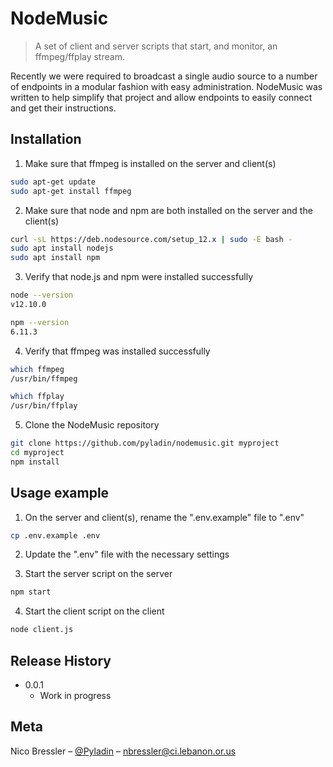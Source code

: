# NodeMusic
> A set of client and server scripts that start, and monitor, an ffmpeg/ffplay
stream.

Recently we were required to broadcast a single audio source to a number of
endpoints in a modular fashion with easy administration. NodeMusic was written
to help simplify that project and allow endpoints to easily connect and get
their instructions.

## Installation
1. Make sure that ffmpeg is installed on the server and client(s)
```sh
sudo apt-get update
sudo apt-get install ffmpeg
```

2. Make sure that node and npm are both installed on the server and the client(s)
```sh
curl -sL https://deb.nodesource.com/setup_12.x | sudo -E bash -
sudo apt install nodejs
sudo apt install npm
```

3. Verify that node.js and npm were installed successfully
```sh
node --version
v12.10.0

npm --version
6.11.3
```

4. Verify that ffmpeg was installed successfully
```sh
which ffmpeg
/usr/bin/ffmpeg

which ffplay
/usr/bin/ffplay
```

5. Clone the NodeMusic repository
```sh
git clone https://github.com/pyladin/nodemusic.git myproject
cd myproject
npm install
```

## Usage example
1. On the server and client(s), rename the ".env.example" file to ".env"
```sh
cp .env.example .env
```

2. Update the ".env" file with the necessary settings

3. Start the server script on the server
```sh
npm start
```

4. Start the client script on the client
```sh
node client.js
```

## Release History
* 0.0.1
    * Work in progress

## Meta
Nico Bressler – [@Pyladin](https://twitter.com/pyladin) – nbressler@ci.lebanon.or.us
